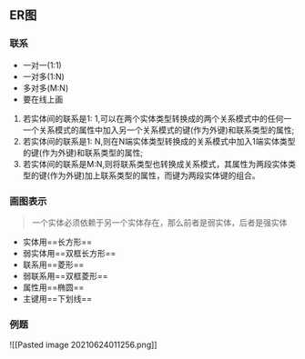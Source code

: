 ## ER图
### 联系
- 一对一(1:1)
- 一对多(1:N)
- 多对多(M:N)
- 要在线上画
1. 若实体间的联系是1: 1,可以在两个实体类型转换成的两个关系模式中的任何一一个关系模式的属性中加入另一个关系模式的键(作为外键)和联系类型的属性;
2. 若实体间的联系是1: N,则在N端实体类型转换成的关系模式中加入1端实体类型的键(作为外键)和联系类型的属性;
3. 若实体间的联系是M:N,则将联系类型也转换成关系模式，其属性为两段实体类型的键(作为外键)加上联系类型的属性，而键为两段实体键的组合。
### 画图表示
> 一个实体必须依赖于另一个实体存在，那么前者是弱实体，后者是强实体
- 实体用==长方形==
- 弱实体用==双框长方形==
- 联系用==菱形==
- 弱联系用==双框菱形==
- 属性用==椭圆==
- 主键用==下划线==
### 例题
![[Pasted image 20210624011256.png]]